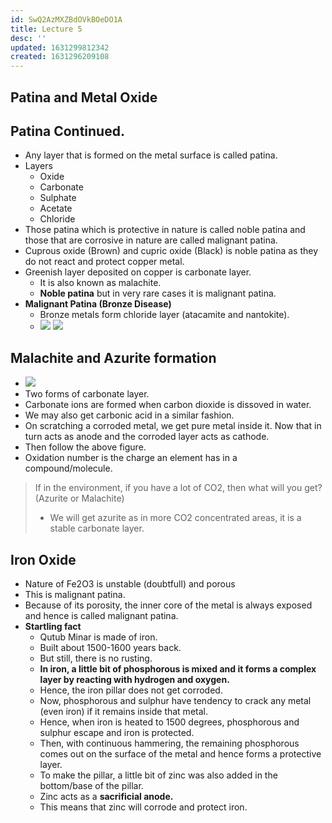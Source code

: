 ```yaml
---
id: SwQ2AzMXZBdOVkBOeDO1A
title: Lecture 5
desc: ''
updated: 1631299812342
created: 1631296209108
---
```



## Patina and Metal Oxide

## Patina Continued.

- Any layer that is formed on the metal surface is called patina.
- Layers
  - Oxide
  - Carbonate
  - Sulphate
  - Acetate
  - Chloride
- Those patina which is protective in nature is called noble patina and those that are corrosive in nature are called malignant patina.
- Cuprous oxide (Brown) and cupric oxide (Black) is noble patina as they do not react and protect copper metal.
- Greenish layer deposited on copper is carbonate layer.
  - It is also known as malachite.
  - **Noble patina** but in very rare cases it is malignant patina.
- **Malignant Patina (Bronze Disease)**
  - Bronze metals form chloride layer (atacamite and nantokite).
  - ![](/assets/images/2021-09-11-00-05-28.png)
    ![](/assets/images/2021-09-11-00-06-37.png)

## Malachite and Azurite formation

- ![](/assets/images/2021-09-10-23-50-53.png)
- Two forms of carbonate layer.
- Carbonate ions are formed when carbon dioxide is dissoved in water.
- We may also get carbonic acid in a similar fashion.
- On scratching a corroded metal, we get pure metal inside it. Now that in turn acts as anode and the corroded layer acts as cathode.
- Then follow the above figure.
- Oxidation number is the charge an element has in a compound/molecule.

> If in the environment, if you have a lot of CO2, then what will you get? (Azurite or Malachite)
>
> - We will get azurite as in more CO2 concentrated areas, it is a stable carbonate layer.

## Iron Oxide

- Nature of Fe2O3 is unstable (doubtfull) and porous
- This is malignant patina.
- Because of its porosity, the inner core of the metal is always exposed and hence is called malignant patina.
- **Startling fact**
  - Qutub Minar is made of iron.
  - Built about 1500-1600 years back.
  - But still, there is no rusting.
  - **In iron, a little bit of phosphorous is mixed and it forms a complex layer by reacting with hydrogen and oxygen.**
  - Hence, the iron pillar does not get corroded.
  - Now, phosphorous and sulphur have tendency to crack any metal (even iron) if it remains inside that metal.
  - Hence, when iron is heated to 1500 degrees, phosphorous and sulphur escape and iron is protected.
  - Then, with continuous hammering, the remaining phosphorous comes out on the surface of the metal and hence forms a protective layer.
  - To make the pillar, a little bit of zinc was also added in the bottom/base of the pillar.
  - Zinc acts as a **sacrificial anode.**
  - This means that zinc will corrode and protect iron.

